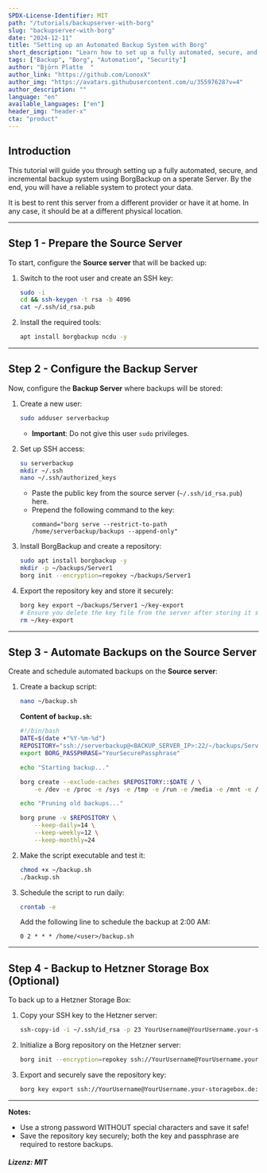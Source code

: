 ```yaml
---
SPDX-License-Identifier: MIT
path: "/tutorials/backupserver-with-borg"
slug: "backupserver-with-borg"
date: "2024-12-11"
title: "Setting up an Automated Backup System with Borg"
short_description: "Learn how to set up a fully automated, secure, and incremental backup system using Borg on a sperate Server."
tags: ["Backup", "Borg", "Automation", "Security"]
author: "Björn Platte  "
author_link: "https://github.com/LonoxX"
author_img: "https://avatars.githubusercontent.com/u/35597628?v=4"
author_description: ""
language: "en"
available_languages: ["en"]
header_img: "header-x"
cta: "product"
---
```


## Introduction

This tutorial will guide you through setting up a fully automated, secure, and incremental backup system using BorgBackup on a sperate Server. By the end, you will have a reliable system to protect your data.

It is best to rent this server from a different provider or have it at home. In any case, it should be at a different physical location.

---

## Step 1 - Prepare the Source Server

To start, configure the **Source server** that will be backed up:

1. Switch to the root user and create an SSH key:
   ```bash
   sudo -i
   cd && ssh-keygen -t rsa -b 4096
   cat ~/.ssh/id_rsa.pub
   ```

2. Install the required tools:
   ```bash
   apt install borgbackup ncdu -y
   ```

---

## Step 2 - Configure the Backup Server

Now, configure the **Backup Server** where backups will be stored:

1. Create a new user:
   ```bash
   sudo adduser serverbackup
   ```
   - **Important**: Do not give this user `sudo` privileges.

2. Set up SSH access:
   ```bash
   su serverbackup
   mkdir ~/.ssh
   nano ~/.ssh/authorized_keys
   ```
   - Paste the public key from the source server (`~/.ssh/id_rsa.pub`) here.
   - Prepend the following command to the key:
     ```
     command="borg serve --restrict-to-path /home/serverbackup/backups --append-only"
     ```

3. Install BorgBackup and create a repository:
   ```bash
   sudo apt install borgbackup -y
   mkdir -p ~/backups/Server1
   borg init --encryption=repokey ~/backups/Server1
   ```

4. Export the repository key and store it securely:
   ```bash
   borg key export ~/backups/Server1 ~/key-export
   # Ensure you delete the key file from the server after storing it securely
   rm ~/key-export
   ```

---

## Step 3 - Automate Backups on the Source Server

Create and schedule automated backups on the **Source server**:

1. Create a backup script:
   ```bash
   nano ~/backup.sh
   ```

   **Content of `backup.sh`:**
   ```bash
   #!/bin/bash
   DATE=$(date +"%Y-%m-%d")
   REPOSITORY="ssh://serverbackup@<BACKUP_SERVER_IP>:22/~/backups/Server1"
   export BORG_PASSPHRASE="YourSecurePassphrase"

   echo "Starting backup..."

   borg create --exclude-caches $REPOSITORY::$DATE / \
       -e /dev -e /proc -e /sys -e /tmp -e /run -e /media -e /mnt -e /var/log

   echo "Pruning old backups..."

   borg prune -v $REPOSITORY \
       --keep-daily=14 \
       --keep-weekly=12 \
       --keep-monthly=24
   ```

2. Make the script executable and test it:
   ```bash
   chmod +x ~/backup.sh
   ./backup.sh
   ```

3. Schedule the script to run daily:
   ```bash
   crontab -e
   ```
   Add the following line to schedule the backup at 2:00 AM:
   ```
   0 2 * * * /home/<user>/backup.sh
   ```

---


## Step 4 - Backup to Hetzner Storage Box (Optional)

To back up to a Hetzner Storage Box:

1. Copy your SSH key to the Hetzner server:
   ```bash
   ssh-copy-id -i ~/.ssh/id_rsa -p 23 YourUsername@YourUsername.your-storagebox.de
   ```

2. Initialize a Borg repository on the Hetzner server:
   ```bash
   borg init --encryption=repokey ssh://YourUsername@YourUsername.your-storagebox.de:23/./Backup/SERVERNAME
   ```

3. Export and securely save the repository key:
   ```bash
   borg key export ssh://YourUsername@YourUsername.your-storagebox.de:23/./Backup/SERVERNAME ~/hetzner-key
   ```

---

**Notes:**
- Use a strong password WITHOUT special characters and save it safe!
- Save the repository key securely; both the key and passphrase are required to restore backups.

##### Lizenz: MIT

<!---

Contributors's Certificate of Origin

By making a contribution to this project, I certify that:

(a) The contribution was created in whole or in part by me and I have
    the right to submit it under the license indicated in the file; or

(b) The contribution is based upon previous work that, to the best of my
    knowledge, is covered under an appropriate license and I have the
    right under that license to submit that work with modifications,
    whether created in whole or in part by me, under the same license
    (unless I am permitted to submit under a different license), as
    indicated in the file; or

(c) The contribution was provided directly to me by some other person
    who certified (a), (b) or (c) and I have not modified it.

(d) I understand and agree that this project and the contribution are
    public and that a record of the contribution (including all personal
    information I submit with it, including my sign-off) is maintained
    indefinitely and may be redistributed consistent with this project
    or the license(s) involved.

Signed-off-by: Carsten <hallo@carstev.de>

-->

